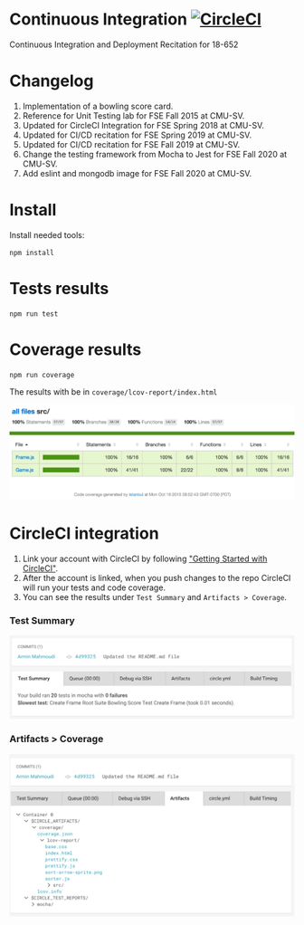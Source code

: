 Continuous Integration [![CircleCI](https://circleci.com/gh/cmusv-fse/CI-CD.svg?style=svg&circle-token=27180ae211de7ce54b89ed89cb1736a7df12aa66)](https://circleci.com/gh/cmusv-fse/CI-CD)
==============
Continuous Integration and Deployment Recitation for 18-652

Changelog
==============
1. Implementation of a bowling score card.
2. Reference for Unit Testing lab for FSE Fall 2015 at CMU-SV.
3. Updated for CircleCI Integration for FSE Spring 2018 at CMU-SV.
4. Updated for CI/CD recitation for FSE Spring 2019 at CMU-SV.
5. Updated for CI/CD recitation for FSE Fall 2019 at CMU-SV.
6. Change the testing framework from Mocha to Jest for FSE Fall 2020 at CMU-SV.
7. Add eslint and mongodb image for FSE Fall 2020 at CMU-SV.

Install
==============
Install needed tools:
```
npm install
```

Tests results
==============
```
npm run test
```

Coverage results
==============
```
npm run coverage
```

The results with be in `coverage/lcov-report/index.html`

![Coverage screenshot](./resources/coverage.jpg)

CircleCI integration
==============

1. Link your account with CircleCI by following 
["Getting Started with CircleCI"](https://circleci.com/docs/getting-started).
1. After the account is linked, when you push changes to the repo CircleCI will run your tests and code coverage.
1. You can see the results under `Test Summary` and `Artifacts > Coverage`.

### Test Summary

![Test summary screenshot](./resources/TestSummary.png)

### Artifacts > Coverage

![Coverage screenshot](./resources/Artifacts.png)
